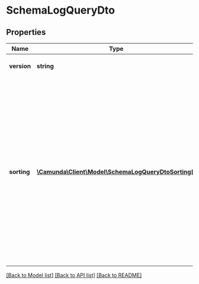 # SchemaLogQueryDto

## Properties
Name | Type | Description | Notes
------------ | ------------- | ------------- | -------------
**version** | **string** | The version of the schema. | [optional] 
**sorting** | [**\Camunda\Client\Model\SchemaLogQueryDtoSorting[]**](SchemaLogQueryDtoSorting.md) | A JSON array of criteria to sort the result by. Each element of the array is                       a JSON object that specifies one ordering. The position in the array                       identifies the rank of an ordering, i.e., whether it is primary, secondary,                       etc. | [optional] 

[[Back to Model list]](../../README.md#documentation-for-models) [[Back to API list]](../../README.md#documentation-for-api-endpoints) [[Back to README]](../../README.md)

